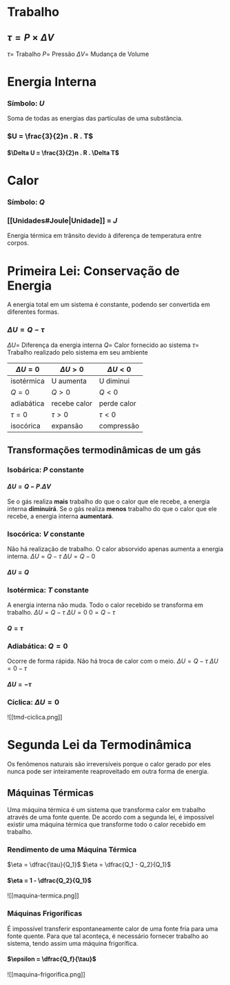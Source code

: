 
# Trabalho
## $\tau = P \times \Delta V$
$\tau =$ Trabalho
$P =$ Pressão
$\Delta V =$ Mudança de Volume

# Energia Interna
### Símbolo: $U$
Soma de todas as energias das partículas de uma substância.
### $U = \frac{3}{2}n . R . T$
#### $\Delta U = \frac{3}{2}n . R . \Delta T$

# Calor
### Símbolo: $Q$
### [[Unidades#Joule|Unidade]] = $J$

Energia térmica em trânsito devido à diferença de temperatura entre corpos.

# Primeira Lei: Conservação de Energia
A energia total em um sistema é constante, podendo ser convertida em diferentes formas.
### $\Delta U = Q - \tau$
$\Delta U =$ Diferença da energia interna
$Q =$ Calor fornecido ao sistema
$\tau =$ Trabalho realizado pelo sistema em seu ambiente

|$\Delta U = 0$|$\Delta U > 0$|$\Delta U < 0$|
|-------|------|-----|
|isotérmica|U aumenta|U diminui|
|$Q = 0$|$Q > 0$|$Q < 0$|
|adiabática|recebe calor|perde calor|
|$\tau = 0$|$\tau > 0$|$\tau < 0$|
|isocórica|expansão|compressão|

## Transformações termodinâmicas de um gás

### Isobárica: $P$ constante
#### $\Delta U = Q - P.\Delta V$
Se o gás realiza **mais** trabalho do que o calor que ele recebe, a energia interna **diminuirá**.
Se o gás realiza **menos** trabalho do que o calor que ele recebe, a energia interna **aumentará**.

### Isocórica: $V$ constante
Não há realização de trabalho. O calor absorvido apenas aumenta a energia interna.
$\Delta U = Q - \tau$
$\Delta U = Q - 0$
#### $\Delta U = Q$

### Isotérmica: $T$ constante
A energia interna não muda. Todo o calor recebido se transforma em trabalho.
$\Delta U = Q - \tau$
$\Delta U = 0$
$0 = Q - \tau$
#### $Q = \tau$

### Adiabática: $Q = 0$
Ocorre de forma rápida. Não há troca de calor com o meio.
$\Delta U = Q - \tau$
$\Delta U = 0 - \tau$
#### $\Delta U = -\tau$

### Cíclica: $\Delta U = 0$
![[tmd-ciclica.png]]

# Segunda Lei da Termodinâmica
Os fenômenos naturais são irreversíveis porque o calor gerado por eles nunca pode ser inteiramente reaproveitado em outra forma de energia.

## Máquinas Térmicas
Uma máquina térmica é um sistema que transforma calor em trabalho através de uma fonte quente. De acordo com a segunda lei, é impossível existir uma máquina térmica que transforme todo o calor recebido em trabalho.
### Rendimento de uma Máquina Térmica
$\eta = \dfrac{\tau}{Q_1}$
$\eta = \dfrac{Q_1 - Q_2}{Q_1}$
#### $\eta = 1 - \dfrac{Q_2}{Q_1}$


![[maquina-termica.png]]

### Máquinas Frigoríficas
É impossível transferir espontaneamente calor de uma fonte fria para uma fonte quente. Para que tal aconteça, é necessário fornecer trabalho ao sistema, tendo assim uma máquina frigorífica.
#### $\epsilon = \dfrac{Q_f}{\tau}$

![[maquina-frigorifica.png]]
